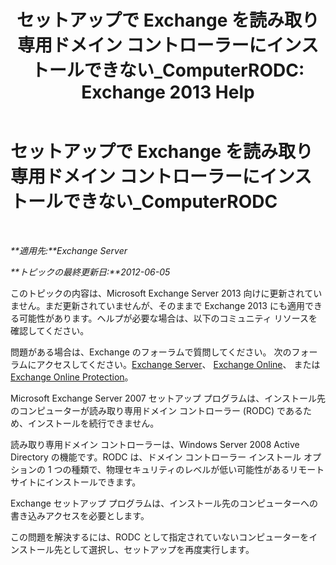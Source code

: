 ﻿---
title: 'セットアップで Exchange を読み取り専用ドメイン コントローラーにインストールできない_ComputerRODC: Exchange 2013 Help'
TOCTitle: セットアップで Exchange を読み取り専用ドメイン コントローラーにインストールできない_ComputerRODC
ms:assetid: 4934d755-65be-47e2-86b0-6ea1ab148a96
ms:mtpsurl: https://technet.microsoft.com/ja-jp/library/ms.exch.setupreadiness.computerrodc(v=EXCHG.150)
ms:contentKeyID: 48269450
ms.date: 04/24/2018
mtps_version: v=EXCHG.150
ms.translationtype: HT
---

# セットアップで Exchange を読み取り専用ドメイン コントローラーにインストールできない\_ComputerRODC

 

_**適用先:**Exchange Server_

_**トピックの最終更新日:**2012-06-05_

このトピックの内容は、Microsoft Exchange Server 2013 向けに更新されていません。まだ更新されていませんが、そのままで Exchange 2013 にも適用できる可能性があります。ヘルプが必要な場合は、以下のコミュニティ リソースを確認してください。

問題がある場合は、Exchange のフォーラムで質問してください。 次のフォーラムにアクセスしてください。[Exchange Server](https://go.microsoft.com/fwlink/p/?linkid=60612)、 [Exchange Online](https://go.microsoft.com/fwlink/p/?linkid=267542)、 または [Exchange Online Protection](https://go.microsoft.com/fwlink/p/?linkid=285351)。

Microsoft Exchange Server 2007 セットアップ プログラムは、インストール先のコンピューターが読み取り専用ドメイン コントローラー (RODC) であるため、インストールを続行できません。

読み取り専用ドメイン コントローラーは、Windows Server 2008 Active Directory の機能です。RODC は、ドメイン コントローラー インストール オプションの 1 つの種類で、物理セキュリティのレベルが低い可能性があるリモート サイトにインストールできます。

Exchange セットアップ プログラムは、インストール先のコンピューターへの書き込みアクセスを必要とします。

この問題を解決するには、RODC として指定されていないコンピューターをインストール先として選択し、セットアップを再度実行します。

